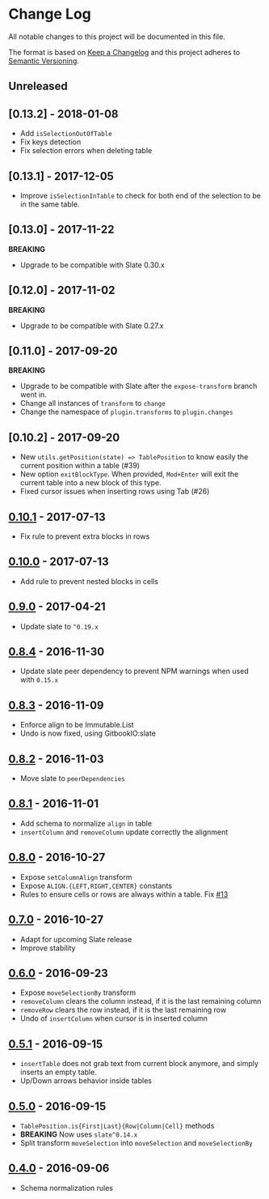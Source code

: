 # Change Log
All notable changes to this project will be documented in this file.

The format is based on [Keep a Changelog](http://keepachangelog.com/) and this project adheres to [Semantic Versioning](http://semver.org/).

## Unreleased

## [0.13.2] - 2018-01-08

- Add `isSelectionOutOfTable`
- Fix keys detection
- Fix selection errors when deleting table

## [0.13.1] - 2017-12-05

- Improve `isSelectionInTable` to check for both end of the selection to be in the same table.

## [0.13.0] - 2017-11-22

**BREAKING**

- Upgrade to be compatible with Slate 0.30.x

## [0.12.0] - 2017-11-02

**BREAKING**

- Upgrade to be compatible with Slate 0.27.x

## [0.11.0] - 2017-09-20

**BREAKING**

- Upgrade to be compatible with Slate after the `expose-transform` branch went in.
- Change all instances of `transform` to `change`
- Change the namespace of `plugin.transforms` to `plugin.changes`

## [0.10.2] - 2017-09-20

- New `utils.getPosition(state) => TablePosition` to know easily the current
  position within a table (#39)
- New option `exitBlockType`. When provided, `Mod+Enter` will exit the current
  table into a new block of this type.
- Fixed cursor issues when inserting rows using Tab (#26)

## [0.10.1] - 2017-07-13
  [0.10.1]: https://github.com/GitbookIO/slate-edit-table/compare/0.10.0...0.10.1

- Fix rule to prevent extra blocks in rows

## [0.10.0] - 2017-07-13
  [0.10.0]: https://github.com/GitbookIO/slate-edit-table/compare/0.9.0...0.10.0

- Add rule to prevent nested blocks in cells

## [0.9.0] - 2017-04-21
  [0.9.0]: https://github.com/GitbookIO/slate-edit-table/compare/0.8.4...0.9.0

- Update slate to `^0.19.x`

## [0.8.4] - 2016-11-30
  [0.8.4]: https://github.com/GitbookIO/slate-edit-table/compare/0.8.3...0.8.4

- Update slate peer dependency to prevent NPM warnings when used with `0.15.x`

## [0.8.3] - 2016-11-09
  [0.8.3]: https://github.com/GitbookIO/slate-edit-table/compare/0.8.2...0.8.3

- Enforce align to be Immutable.List
- Undo is now fixed, using GitbookIO:slate

## [0.8.2] - 2016-11-03
  [0.8.2]: https://github.com/GitbookIO/slate-edit-table/compare/0.8.1...0.8.2

- Move slate to `peerDependencies`

## [0.8.1] - 2016-11-01
  [0.8.1]: https://github.com/GitbookIO/slate-edit-table/compare/0.8.0...0.8.1

- Add schema to normalize `align` in table
- `insertColumn` and `removeColumn` update correctly the alignment

## [0.8.0] - 2016-10-27
  [0.8.0]: https://github.com/GitbookIO/slate-edit-table/compare/0.7.0...0.8.0

- Expose `setColumnAlign` transform
- Expose `ALIGN.{LEFT,RIGHT,CENTER}` constants
- Rules to ensure cells or rows are always within a table. Fix
  [#13](https://github.com/GitbookIO/slate-edit-table/issues/13)

## [0.7.0] - 2016-10-27
  [0.7.0]: https://github.com/GitbookIO/slate-edit-table/compare/0.6.0...0.7.0

- Adapt for upcoming Slate release
- Improve stability

## [0.6.0] - 2016-09-23
  [0.6.0]: https://github.com/GitbookIO/slate-edit-table/compare/0.5.1...0.6.0

- Expose `moveSelectionBy` transform
- `removeColumn` clears the column instead, if it is the last remaining column
- `removeRow` clears the row instead, if it is the last remaining row
- Undo of `insertColumn` when cursor is in inserted column

## [0.5.1] - 2016-09-15
  [0.5.1]: https://github.com/GitbookIO/slate-edit-table/compare/0.5.0...0.5.1

- `insertTable` does not grab text from current block anymore, and simply inserts an empty table.
- Up/Down arrows behavior inside tables

## [0.5.0] - 2016-09-15
  [0.5.0]: https://github.com/GitbookIO/slate-edit-table/compare/0.4.0...0.5.0

- `TablePosition.is{First|Last}{Row|Column|Cell}` methods
- **BREAKING** Now uses `slate^0.14.x`
- Split transform `moveSelection` into `moveSelection` and `moveSelectionBy`

## [0.4.0] - 2016-09-06
  [0.4.0]: https://github.com/GitbookIO/slate-edit-table/compare/0.3.0...0.4.0

- Schema normalization rules
